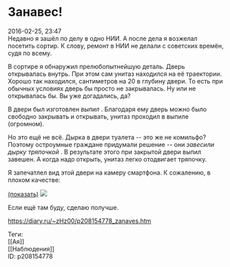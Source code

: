 Занавес!
=========

   
 2016-02-25, 23:47   
  Недавно я зашёл по делу в одно НИИ. А после дела я возжелал посетить сортир. К слову, ремонт в НИИ не делали с советских времён, судя по всему.   
   
 В сортире я обнаружил прелюбопытнейшую деталь. Дверь открывалась внутрь. При этом сам унитаз находился на её траектории. Хорошо так находился, сантиметров на 20 в глубину двери. То есть при обычных условиях дверь бы просто не закрывалась. Ну или не открывалась бы. Вы уже догадались, да?   
   
 В двери был изготовлен  *выпил*  . Благодаря ему дверь можно было свободно закрывать и открывать, унитаз проходил в выпиле (огромном).   
   
 Но это ещё не всё. Дырка в двери туалета -- это же не комильфо? Поэтому остроумные граждане придумали решение -- они  *завесили дырку тряпочкой*  . В результате этого при закрытой двери выпил завешен. А когда надо открыть, унитаз легко отодвигает тряпочку.   
   
 Я запечатлел вид этой двери на камеру смартфона. К сожалению, в плохом качестве:   
   
   [(показать)](https://zHz00.diary.ru/p208154778.htm?index=1#linkmore208154778m1)     [![](https://i.imgur.com/Reyz7o0l.jpg)](https://i.imgur.com/Reyz7o0.jpg)       
   
 Если ещё там буду, сделаю получше.   
    
 <https://diary.ru/~zHz00/p208154778_zanaves.htm>   
   
 Теги:   
 [[Ая]]   
 [[Наблюдения]]   
 ID: p208154778